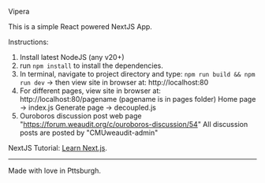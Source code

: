 Vipera

This is a simple React powered NextJS App.

Instructions:
1. Install latest NodeJS (any v20+)
2. run `npm install` to install the dependencies.
3. In terminal, navigate to project directory and type:  `npm run build && npm run dev`  -> then view site in browser at: http://localhost:80
4. For different pages, view site in browser at: http://localhost:80/pagename (pagename is in pages folder)
    Home page -> index.js
    Generate page -> decoupled.js
5. Ouroboros discussion post web page "https://forum.weaudit.org/c/ouroboros-discussion/54"
    All discussion posts are posted by "CMUweaudit-admin"

NextJS Tutorial: [Learn Next.js](https://nextjs.org/learn).

---

Made with love in Pttsburgh.

